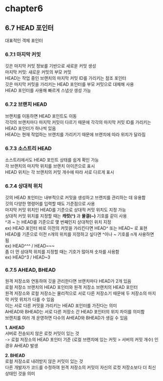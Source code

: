 # chapter6

## 6.7 HEAD 포인터 <br>
대표적인 객체 포인터

### 6.7.1 마지막 커밋<br>
깃은 마지막 커밋 정보를 기반으로 새로운 커밋 생성 <br>
마지막 커밋: 새로운 커밋의 부모 커밋 <br>
HEAD는 작업 중인 브랜치의 마지막 커밋 ID를 가리키는 참조 포인터 <br>
깃은 마지막 커밋을 가리키는 HEAD 포인터를 부모 커밋으로 대체해 사용 <br>
HEAD 포인터를 사용해 빠르게 스냅샷 생성 가능

### 6.7.2 브랜치 HEAD <br>
브랜치를 이동하면 HEAD 포인트도 이동 <br>
각각의 브랜치마다 마지막 커밋이 다르기 때문에 각각의 마지막 커밋 ID를 가리키는 HEAD 포인터가 하나씩 있음 <br>
HEAD는 현재 작업하는 브랜치를 가리키기 때문에 브랜치에 따라 위치가 달라짐 

### 6.7.3 소스트리 HEAD <br>
소스트리에서도 HEAD 포인트 상태를 쉽게 확인 가능 <br>
각 브랜치의 마지막 위치를 브랜치 아이콘으로 표시 <br>
HEAD 위치는 각 브랜치의 커밋 개수에 따라 서로 다르게 표시

### 6.7.4 상대적 위치 <br>
깃의 HEAD 포인터는 내부적으로 커밋을 생성하고 브랜치를 관리하는 데 유용함 <br>
깃의 다양한 명령어를 입력할 때도 기준점으로 사용 <br>
마지막 커밋 위치인 HEAD를 기준으로 상대적 커밋 위치도 지정 가능 <br>
상대적 커밋 위치를 지정할 때는 **캐럿(^)** 과 **물결(~)** 기호를 같이 사용 <br> 
^과 ~ 는 HEAD를 기준으로 몇 번째인지 상대적인 위치 지정 <br>
ex) HEAD 포인터 바로 이전의 커밋을 가리킨다면 HEAD^ 또는 HEAD~ 로 표현 <br>
HEAD를 기준으로 이전 n개의 위치를 지정하고 싶다면 ^이나 ~ 기호를 n개 사용하면 됨 <br>
ex) HEAD^^^ / HEAD~~~ <br>
좀 더 먼 상대적 위치를 지정할 때는 기호가 많아져 숫자를 사용함  <br>
ex) HEAD^3 / HEAD~3 

### 6.7.5 AHEAD, BHEAD <br>
원격 저장소와 연동하여 깃을 관리한다면 브랜치마다 HEAD가 2개 있음 <br>
로컬 저장소 브랜치의 HEAD 포인터와 원격 저장소 브랜치의 HEAD 포인터 <br>
원격 저장소와 로컬 저장소는 물리적으로 서로 다른 저장소기 때문에 두 저장소의 마지막 커밋 위치가 다를 수 있음 <br>
이는 서로 다른 커밋을 가리키는 HEAD 포인터를 가진다는 의미 <br>
AHEAD와 BHEAD는 서로 다른 저장소 간 HEAD 포인터의 위치 차이를 의미함 <br>
브랜치를 여러 개 운영하면 다수의 AHEAD와 BHEAD가 생길 수 있음

**1. AHEAD** <br>
서버로 전송되지 않은 로컷 커밋이 있는 것 <br>
-> 로컬 저장소의 HEAD 포인터 기준 (로컬 브랜치에 있는 커밋 > 서버의 커밋 개수) 인 경우 AHEAD 발생

**2. BHEAD** <br>
로컬 저장소로 내려받지 않은 커밋이 있는 것 <br>
다른 개발자가 코드를 수정하여 원격 저장소의 커밋이 자신의 로컷 저장소보다 더 최신 상태인 것을 의미
